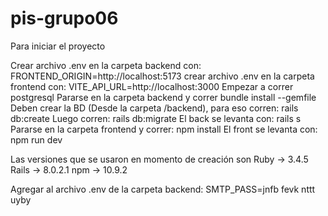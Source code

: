 # pis-grupo06

Para iniciar el proyecto 

Crear archivo .env en la carpeta backend con: FRONTEND_ORIGIN=http://localhost:5173
crear archivo .env en la carpeta frontend con: VITE_API_URL=http://localhost:3000
Empezar a correr postgresql
Pararse en la carpeta backend y correr bundle install --gemfile
Deben crear la BD (Desde la carpeta /backend), para eso corren: rails db:create
Luego corren: rails db:migrate
El back se levanta con: rails s
Pararse en la carpeta frontend y correr: npm install
El front se levanta con: npm run dev


Las versiones que se usaron en momento de creación son 
Ruby → 3.4.5
Rails → 8.0.2.1
npm → 10.9.2

Agregar al archivo .env de la carpeta backend: SMTP_PASS=jnfb fevk nttt uyby 

